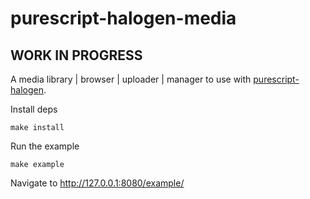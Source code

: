 purescript-halogen-media
===========================

**WORK IN PROGRESS**
----------------

A media library | browser | uploader | manager to use with [purescript-halogen](https://github.com/slamdata/purescript-halogen).

Install deps

    make install

Run the example

    make example

Navigate to http://127.0.0.1:8080/example/
